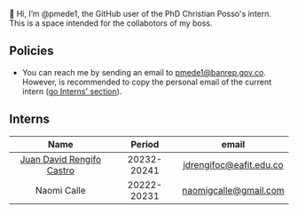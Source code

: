 
👋 Hi, I’m @pmede1, the GitHub user of the PhD Christian Posso's intern. This is a space intended for the collabotors of my boss.

## Policies
- You can reach me by sending an email to pmede1@banrep.gov.co. However, is recommended to copy the personal email of the current intern ([go Interns' section](#Interns)).

## Interns
| Name                                                            | Period          | email                   |
| :-------------------------------------------------------------: | :-------------: | :---------------------: |
| [Juan David Rengifo Castro](https://github.com/jdrengifoc)      |   20232-20241   | jdrengifoc@eafit.edu.co |
| Naomi Calle                                                     |   20222-20231   | naomigcalle@gmail.com   |
